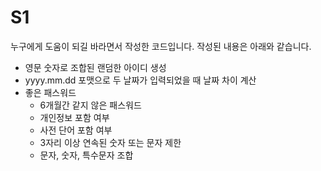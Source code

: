 # S1

누구에게 도움이 되길 바라면서 작성한 코드입니다.
작성된 내용은 아래와 같습니다.

- 영문 숫자로 조합된 랜덤한 아이디 생성
- yyyy.mm.dd 포맷으로 두 날짜가 입력되었을 때 날짜 차이 계산
- 좋은 패스워드
     - 6개월간 같지 않은 패스워드
     - 개인정보 포함 여부
     - 사전 단어 포함 여부
     - 3자리 이상 연속된 숫자 또는 문자 제한
     - 문자, 숫자, 특수문자 조합 

